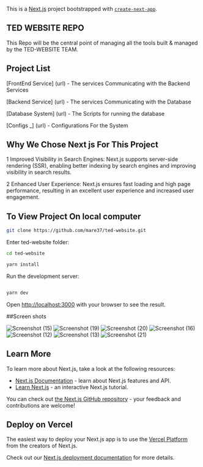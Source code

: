 This is a [Next.js](https://nextjs.org/) project bootstrapped with [`create-next-app`](https://github.com/vercel/next.js/tree/canary/packages/create-next-app).

## TED WEBSITE REPO

This Repo will be the central point of managing all the tools built & managed by the TED-WEBSITE TEAM.



## Project List


[FrontEnd Service] (url) - The services Communicating with the Backend Services

[Backend Service] (url) - The services Communicating with the Database

[Database System] (url) - The Scripts for running the database

[Configs _] (url) - Configurations For the System


## Why We Chose Next js For This Project


1 Improved Visibility in Search Engines: Next.js supports server-side rendering (SSR), enabling       better indexing by search engines and improving visibility in search results.

2 Enhanced User Experience: Next.js ensures fast loading and high page performance, resulting in an excellent user experience and increased user engagement.


## To View Project On local computer

```bash
git clone https://github.com/mare37/ted-website.git
```

Enter ted-website folder:

```bash
cd ted-website
```

```bash
yarn install 
```

Run the development server:

```bash

yarn dev

```

Open [http://localhost:3000](http://localhost:3000) with your browser to see the result.


##Screen shots

![Screenshot (15)](https://github.com/mare37/ted-website/assets/83783345/c6675eaf-9bbe-4b42-bbbf-d015cac26d66)
![Screenshot (19)](https://github.com/mare37/ted-website/assets/83783345/db478916-3928-4ef0-a6ed-5d4548b556fe)
![Screenshot (20)](https://github.com/mare37/ted-website/assets/83783345/fb9155b8-0a97-4a8f-b38d-a0e9b71b152f)
![Screenshot (16)](https://github.com/mare37/ted-website/assets/83783345/4fb23a7a-acbb-4cef-865d-886a8dfa7018)
![Screenshot (12)](https://github.com/mare37/ted-website/assets/83783345/330d63f5-f939-4acb-9798-9cdab67a37f4)
![Screenshot (13)](https://github.com/mare37/ted-website/assets/83783345/f5a29dfd-76d1-4de0-9099-8d176e550722)
![Screenshot (21)](https://github.com/mare37/ted-website/assets/83783345/d55d46d3-e536-40eb-ad01-e84387de674e)





## Learn More

To learn more about Next.js, take a look at the following resources:

- [Next.js Documentation](https://nextjs.org/docs) - learn about Next.js features and API.
- [Learn Next.js](https://nextjs.org/learn) - an interactive Next.js tutorial.

You can check out [the Next.js GitHub repository](https://github.com/vercel/next.js/) - your feedback and contributions are welcome!

## Deploy on Vercel

The easiest way to deploy your Next.js app is to use the [Vercel Platform](https://vercel.com/new?utm_medium=default-template&filter=next.js&utm_source=create-next-app&utm_campaign=create-next-app-readme) from the creators of Next.js.

Check out our [Next.js deployment documentation](https://nextjs.org/docs/deployment) for more details.
